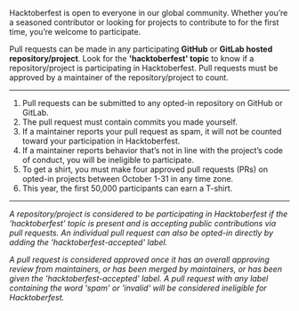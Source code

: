 Hacktoberfest is open to everyone in our global community. Whether you’re a seasoned contributor or looking for projects to contribute to for the first time, you’re welcome to participate.

Pull requests can be made in any participating **GitHub** or **GitLab hosted repository/project**. Look for the **'hacktoberfest' topic** to know if a repository/project is participating in Hacktoberfest. Pull requests must be approved by a maintainer of the repository/project to count.
___________________________________________________________________________________________________________________________________________________________________________________

1. Pull requests can be submitted to any opted-in repository on GitHub or GitLab.
2. The pull request must contain commits you made yourself.
3. If a maintainer reports your pull request as spam, it will not be counted toward your participation in Hacktoberfest.
4. If a maintainer reports behavior that’s not in line with the project’s code of conduct, you will be ineligible to participate.
5. To get a shirt, you must make four approved pull requests (PRs) on opted-in projects between October 1-31 in any time zone.
6. This year, the first 50,000 participants can earn a T-shirt.
___________________________________________________________________________________________________________________________________________________________________________________

_A repository/project is considered to be participating in Hacktoberfest if the 'hacktoberfest' topic is present and is accepting public contributions via pull requests. An individual pull request can also be opted-in directly by adding the 'hacktoberfest-accepted' label._

_A pull request is considered approved once it has an overall approving review from maintainers, or has been merged by maintainers, or has been given the 'hacktoberfest-accepted' label. A pull request with any label containing the word 'spam' or 'invalid' will be considered ineligible for Hacktoberfest._
